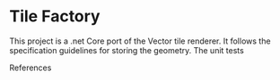 ﻿# Tile Factory
This project is a .net Core port of the Vector tile renderer. It follows the specification guidelines for 
storing the geometry. The unit tests 

References
